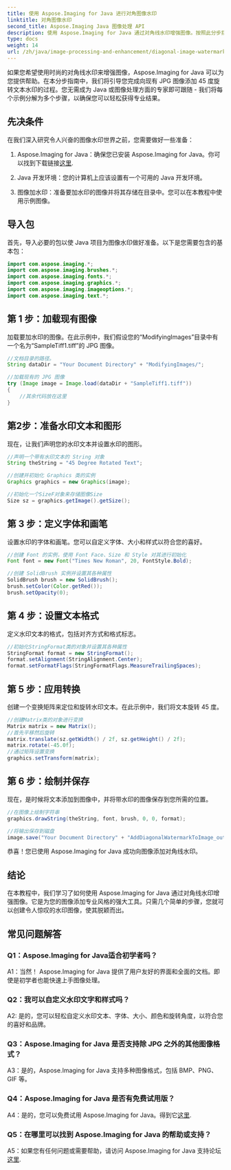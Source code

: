 ```yaml
---
title: 使用 Aspose.Imaging for Java 进行对角图像水印
linktitle: 对角图像水印
second_title: Aspose.Imaging Java 图像处理 API
description: 使用 Aspose.Imaging for Java 通过对角线水印增强图像。按照此分步指南，轻松创建令人惊叹的带水印图像。
type: docs
weight: 14
url: /zh/java/image-processing-and-enhancement/diagonal-image-watermarking/
---
```


如果您希望使用时尚的对角线水印来增强图像，Aspose.Imaging for Java 可以为您提供帮助。在本分步指南中，我们将引导您完成向现有 JPG 图像添加 45 度旋转文本水印的过程。您无需成为 Java 或图像处理方面的专家即可跟随 - 我们将每个示例分解为多个步骤，以确保您可以轻松获得专业结果。

## 先决条件

在我们深入研究令人兴奋的图像水印世界之前，您需要做好一些准备：

1.  Aspose.Imaging for Java：确保您已安装 Aspose.Imaging for Java。你可以找到下载链接[这里](https://releases.aspose.com/imaging/java/).

2. Java 开发环境：您的计算机上应该设置有一个可用的 Java 开发环境。

3. 图像加水印：准备要加水印的图像并将其存储在目录中。您可以在本教程中使用示例图像。

## 导入包

首先，导入必要的包以使 Java 项目为图像水印做好准备。以下是您需要包含的基本包：

```java
import com.aspose.imaging.*;
import com.aspose.imaging.brushes.*;
import com.aspose.imaging.fonts.*;
import com.aspose.imaging.graphics.*;
import com.aspose.imaging.imageoptions.*;
import com.aspose.imaging.text.*;
```

## 第 1 步：加载现有图像

加载要加水印的图像。在此示例中，我们假设您的“ModifyingImages”目录中有一个名为“SampleTiff1.tiff”的 JPG 图像。

```java
//文档目录的路径。
String dataDir = "Your Document Directory" + "ModifyingImages/";

//加载现有的 JPG 图像
try (Image image = Image.load(dataDir + "SampleTiff1.tiff"))
{
    //其余代码放在这里
}
```

## 第2步：准备水印文本和图形

现在，让我们声明您的水印文本并设置水印的图形。

```java
//声明一个带有水印文本的 String 对象
String theString = "45 Degree Rotated Text";

//创建并初始化 Graphics 类的实例
Graphics graphics = new Graphics(image);

//初始化一个SizeF对象来存储图像Size
Size sz = graphics.getImage().getSize();
```

## 第 3 步：定义字体和画笔

设置水印的字体和画笔。您可以自定义字体、大小和样式以符合您的喜好。

```java
//创建 Font 的实例，使用 Font Face、Size 和 Style 对其进行初始化
Font font = new Font("Times New Roman", 20, FontStyle.Bold);

//创建 SolidBrush 实例并设置其各种属性
SolidBrush brush = new SolidBrush();
brush.setColor(Color.getRed());
brush.setOpacity(0);
```

## 第 4 步：设置文本格式

定义水印文本的格式，包括对齐方式和格式标志。

```java
//初始化StringFormat类的对象并设置其各种属性
StringFormat format = new StringFormat();
format.setAlignment(StringAlignment.Center);
format.setFormatFlags(StringFormatFlags.MeasureTrailingSpaces);
```

## 第 5 步：应用转换

创建一个变换矩阵来定位和旋转水印文本。在此示例中，我们将文本旋转 45 度。

```java
//创建Matrix类的对象进行变换
Matrix matrix = new Matrix();
//首先平移然后旋转
matrix.translate(sz.getWidth() / 2f, sz.getHeight() / 2f);
matrix.rotate(-45.0f);
//通过矩阵设置变换
graphics.setTransform(matrix);
```

## 第 6 步：绘制并保存

现在，是时候将文本添加到图像中，并将带水印的图像保存到您所需的位置。

```java
//在图像上绘制字符串
graphics.drawString(theString, font, brush, 0, 0, format);

//将输出保存到磁盘
image.save("Your Document Directory" + "AddDiagonalWatermarkToImage_out.jpg");
```

恭喜！您已使用 Aspose.Imaging for Java 成功向图像添加对角线水印。

## 结论

在本教程中，我们学习了如何使用 Aspose.Imaging for Java 通过对角线水印增强图像。它是为您的图像添加专业风格的强大工具。只需几个简单的步骤，您就可以创建令人惊叹的水印图像，使其脱颖而出。

## 常见问题解答

### Q1：Aspose.Imaging for Java适合初学者吗？

A1：当然！ Aspose.Imaging for Java 提供了用户友好的界面和全面的文档。即使是初学者也能快速上手图像处理。

### Q2：我可以自定义水印文字和样式吗？

A2: 是的，您可以轻松自定义水印文本、字体、大小、颜色和旋转角度，以符合您的喜好和品牌。

### Q3：Aspose.Imaging for Java 是否支持除 JPG 之外的其他图像格式？

A3：是的，Aspose.Imaging for Java 支持多种图像格式，包括 BMP、PNG、GIF 等。

### Q4：Aspose.Imaging for Java 是否有免费试用版？

 A4：是的，您可以免费试用 Aspose.Imaging for Java。得到它[这里](https://releases.aspose.com/).

### Q5：在哪里可以找到 Aspose.Imaging for Java 的帮助或支持？

 A5：如果您有任何问题或需要帮助，请访问 Aspose.Imaging for Java 支持论坛[这里](https://forum.aspose.com/).